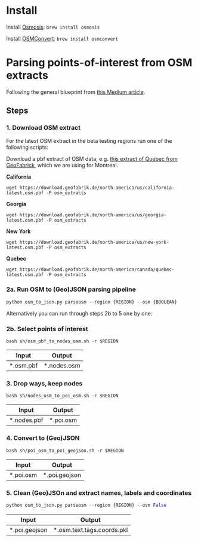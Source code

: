 # Install

Install [Osmosis](https://wiki.openstreetmap.org/wiki/Osmosis): `brew install osmosis`

Install [OSMConvert](https://wiki.openstreetmap.org/wiki/Osmconvert): `brew install osmconvert`



# Parsing points-of-interest from OSM extracts

Following the general blueprint from [this Medium article](https://medium.com/codait/easy-access-to-all-points-of-interest-data-acc6569e45b2).

## Steps

### 1. Download OSM extract

For the latest OSM extract in the beta testing regions run one of the following scripts:

Download a pbf extract of OSM data, e.g. [this extract of Quebec from GeoFabrick](https://download.geofabrik.de/north-america/canada/quebec.html), which we are using for Montreal. 

**California**
```console
wget https://download.geofabrik.de/north-america/us/california-latest.osm.pbf -P osm_extracts
```

**Georgia**
```console
wget https://download.geofabrik.de/north-america/us/georgia-latest.osm.pbf -P osm_extracts
```

**New York**
```console
wget https://download.geofabrik.de/north-america/us/new-york-latest.osm.pbf -P osm_extracts
```

**Quebec**
```console
wget https://download.geofabrik.de/north-america/canada/quebec-latest.osm.pbf -P osm_extracts
```

### 2a. Run OSM to (Geo)JSON parsing pipeline

```python
python osm_to_json.py parseosm --region {REGION} --osm {BOOLEAN}
```

Alternatively you can run through steps 2b to 5 one by one:

### 2b. Select points of interest
```console
bash sh/osm_pbf_to_nodes_osm.sh -r $REGION
```

|Input|Output|
|---|---|
|\*.osm.pbf|\*.nodes.osm|

### 3. Drop ways, keep nodes

```console
bash sh/nodes_osm_to_poi_osm.sh -r $REGION
```
|Input|Output|
|---|---|
|\*.nodes.pbf|\*.poi.osm|


### 4. Convert to (Geo)JSON

```console
bash sh/poi_osm_to_poi_geojson.sh -r $REGION
```

|Input|Output|
|---|---|
|\*.poi.osm|\*.poi.geojson|

### 5. Clean (Geo)JSOn and extract names, labels and coordinates

```python
python osm_to_json.py parseosm --region {REGION} --osm False
```


|Input|Output|
|---|---|
|\*.poi.geojson|\*.osm.text.tags.coords.pkl|